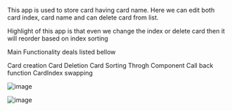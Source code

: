 This app is used to store card having card name. 
Here we can edit both card index, card name and can delete card from list.

Highlight of this app is that even we change the index or delete card then it will reorder
based on index sorting

Main Functionality deals listed bellow

Card creation
Card Deletion
Card Sorting
Throgh Component Call back function 
CardIndex swapping

![image](https://user-images.githubusercontent.com/55309949/208090656-d1c36d21-13f4-4f2b-b67c-46caa54fcce7.png)



![image](https://user-images.githubusercontent.com/55309949/208090387-70169aa9-4243-4c85-9f6b-134ccaf8f08d.png)

